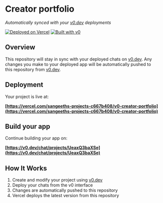 # Creator portfolio

*Automatically synced with your [v0.dev](https://v0.dev) deployments*

[![Deployed on Vercel](https://img.shields.io/badge/Deployed%20on-Vercel-black?style=for-the-badge&logo=vercel)](https://vercel.com/sangeeths-projects-c667b408/v0-creator-portfolio)
[![Built with v0](https://img.shields.io/badge/Built%20with-v0.dev-black?style=for-the-badge)](https://v0.dev/chat/projects/UeaxQ3baXSe)

## Overview

This repository will stay in sync with your deployed chats on [v0.dev](https://v0.dev).
Any changes you make to your deployed app will be automatically pushed to this repository from [v0.dev](https://v0.dev).

## Deployment

Your project is live at:

**[https://vercel.com/sangeeths-projects-c667b408/v0-creator-portfolio](https://vercel.com/sangeeths-projects-c667b408/v0-creator-portfolio)**

## Build your app

Continue building your app on:

**[https://v0.dev/chat/projects/UeaxQ3baXSe](https://v0.dev/chat/projects/UeaxQ3baXSe)**

## How It Works

1. Create and modify your project using [v0.dev](https://v0.dev)
2. Deploy your chats from the v0 interface
3. Changes are automatically pushed to this repository
4. Vercel deploys the latest version from this repository